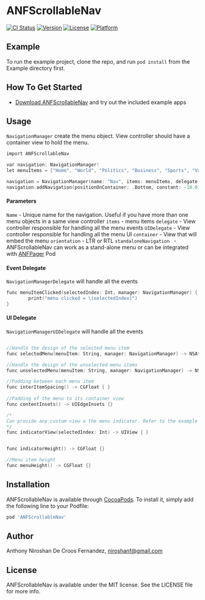 # ANFScrollableNav

[![CI Status](https://img.shields.io/travis/anthony-fernandez/ANFScrollableNav.svg?style=flat)](https://travis-ci.org/anthony-fernandez/ANFScrollableNav)
[![Version](https://img.shields.io/cocoapods/v/ANFScrollableNav.svg?style=flat)](https://cocoapods.org/pods/ANFScrollableNav)
[![License](https://img.shields.io/cocoapods/l/ANFScrollableNav.svg?style=flat)](https://cocoapods.org/pods/ANFScrollableNav)
[![Platform](https://img.shields.io/cocoapods/p/ANFScrollableNav.svg?style=flat)](https://cocoapods.org/pods/ANFScrollableNav)

## Example

To run the example project, clone the repo, and run `pod install` from the Example directory first.

## How To Get Started

- [Download ANFScrollableNav](https://github.com/niroshanf/ANFScrollableNav/archive/refs/heads/main.zip) and try out the included example apps

## Usage

`NavigationManager` create the menu object. View controller should have a container view to hold the menu.

```objective-c
import ANFScrollableNav

var navigation: NavigationManager!
let menuItems = ["Home", "World", "Politics", "Business", "Sports", "Variety", "Programs", "Entertainment", "Style", "Videos"]

navigation = NavigationManager(name: "Nav", items: menuItems, delegate: self, UIDelegate: self, container: navContainer, orientation: .forceLeftToRight, standaloneNavigation: true)
navigation.addNavigation(positionOnContainer: .Bottom, constant: -10.0)
```

#### Parameters

`Name` - Unique name for the navigation. Useful if you have more than one menu objects in a same view controller
`items` - menu items
`delegate` - View controller responsible for handling all the menu events
`UIDelegate` - View controller responsible for handling all the menu UI
`container` - View that will embed the menu
`orientation` - LTR or RTL
`standaloneNavigation ` - ANFScrollableNav can work as a stand-alone menu or can be integrated with [ANFPager](https://github.com/niroshanf/ANFPager) Pod

#### Event Delegate

`NavigationManagerDelegate` will handle all the events

```objective-c
func menuItemClicked(selectedIndex: Int, manager: NavigationManager) {
        print("menu clicked = \(selectedIndex)")
}
```

#### UI Delegate

`NavigationManagerUIDelegate` will handle all the events

```objective-c

//Handle the design of the selected menu item
func selectedMenu(menuItem: String, manager: NavigationManager) -> NSAttributedString {}

//Handle the design of the unselected menu items
func unselectedMenu(menuItem: String, manager: NavigationManager) -> NSAttributedString {}

//Padding between each menu item
func interItemSpacing() -> CGFloat { }
    
//Padding of the menu to its container view
func contentInsets() -> UIEdgeInsets {}

/*
Can provide any custom view a the menu indicator. Refer to the example code for the implementation
*/
func indicatorView(selectedIndex: Int) -> UIView { }


func indicatorHeight() -> CGFloat {}

//Menu item height    
func menuHeight() -> CGFloat {}
```


## Installation

ANFScrollableNav is available through [CocoaPods](https://cocoapods.org). To install
it, simply add the following line to your Podfile:

```ruby
pod 'ANFScrollableNav'
```

## Author

Anthony Niroshan De Croos Fernandez, niroshanf@gmail.com

## License

ANFScrollableNav is available under the MIT license. See the LICENSE file for more info.
